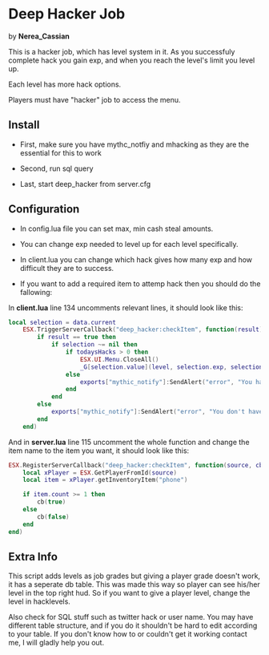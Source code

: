 # Deep Hacker Job

by **Nerea_Cassian**

This is a hacker job, which has level system in it. As you successfuly complete hack you gain exp, and when you reach the level's limit you level up.

Each level has more hack options.

Players must have "hacker" job to access the menu.

## Install

- First, make sure you have mythc_notfiy and mhacking as they are the essential for this to work

- Second, run sql query

- Last, start deep_hacker from server.cfg

## Configuration

- In config.lua file you can set max, min cash steal amounts.

- You can change exp needed to level up for each level specifically.

- In client.lua you can change which hack gives how many exp and how difficult they are to success.

- If you want to add a required item to attemp hack then you should do the fallowing:

In **client.lua** line 134 uncomments relevant lines, it should look like this:

```lua
local selection = data.current
    ESX.TriggerServerCallback("deep_hacker:checkItem", function(result) -- required item check
        if result == true then
            if selection ~= nil then
                if todaysHacks > 0 then
                    ESX.UI.Menu.CloseAll()
                    _G[selection.value](level, selection.exp, selection.difficulty)
                else
                    exports["mythic_notify"]:SendAlert("error", "You have reached your daily hack limit!", 5000)
                end
            end
        else
            exports["mythic_notify"]:SendAlert("error", "You don't have the required equipment!", 5000)
        end
    end)
```

And in **server.lua** line 115 uncomment the whole function and change the item name to the item you want, it should look like this:

```lua
ESX.RegisterServerCallback("deep_hacker:checkItem", function(source, cb)
    local xPlayer = ESX.GetPlayerFromId(source)
    local item = xPlayer.getInventoryItem("phone")

    if item.count >= 1 then
        cb(true)
    else
        cb(false)
    end
end)
```

## Extra Info

This script adds levels as job grades but giving a player grade doesn't work, it has a seperate db table. This was made this way so player can see his/her level in the top right hud. So if you want to give a player level, change the level in hacklevels.

Also check for SQL stuff such as twitter hack or user name. You may have different table structure, and if you do it shouldn't be hard to edit according to your table. If you don't know how to or couldn't get it working contact me, I will gladly help you out.
